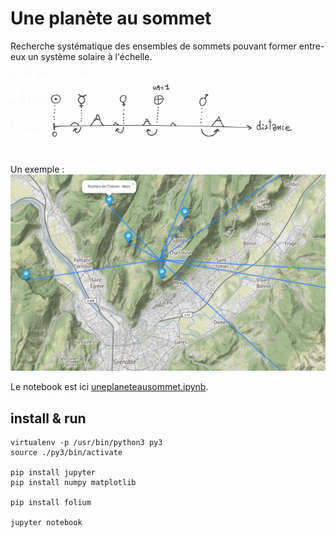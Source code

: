 # Une planète au sommet

Recherche systématique des ensembles de sommets pouvant former entre-eux un système solaire à l'échelle.


![schéma sommet - planète ](./sch_distance_planet.png)


Un exemple :
![schéma sommet - planète ](./screenshot_map_v01.png)


Le notebook est ici [uneplaneteausommet.ipynb](./uneplaneteausommet.ipynb).


## install & run

    virtualenv -p /usr/bin/python3 py3
    source ./py3/bin/activate
    
    pip install jupyter
    pip install numpy matplotlib

    pip install folium

    jupyter notebook
    
    
## 
